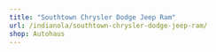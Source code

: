 ```yaml
---
title: "Southtown Chrysler Dodge Jeep Ram"
url: /indianola/southtown-chrysler-dodge-jeep-ram/
shop: Autohaus
---
```

